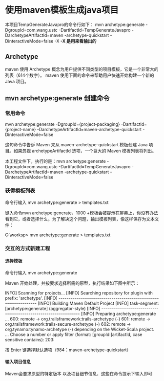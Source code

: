 
# 使用maven模板生成java项目

本项目TempGenerateJavapro的命令行如下：
mvn archetype:generate -DgroupId=com.wang.ustc -DartifactId=TempGenerateJavapro -DarchetypeArtifactId=maven -archetype-quickstart -DinteractiveMode=false -X **-X 是用来看输出的**

## Archetype
maven 使用 Archetype 概念为用户提供不同类型的项目模板，它是一个非常大的列表（614个数字）。 maven 使用下面的命令来帮助用户快速开始构建一个新的 Java 项目。

## mvn archetype:generate 创建命令

### 常用命令

mvn archetype:generate -DgroupId={project-packaging} -DartifactId={project-name} -DarchetypeArtifactId=maven-archetype-quickstart -DinteractiveMode=false

这句命令中告诉 Maven 来从 maven-archetype-quickstart 模板创建 Java 项目。如果忽视 archetypeArtifactId 选项，一个巨大的 Maven 模板列表将列出。

本工程文件下，执行的是：mvn archetype:generate -DgroupId=com.wang.ustc -DartifactId=TempGenerateJavapro -DarchetypeArtifactId=maven -archetype-quickstart -DinteractiveMode=false

### 获得模板列表

命令行输入 mvn archetype:generate > templates.txt

键入命令mvn archetype:generate，1000 +模板会被提示在屏幕上，你没有办法看到它，或者选择什么。为了解决这个问题，输出模板列表，像这样保存为文本文件：

C:\worksp> mvn archetype:generate > templates.txt

### 交互的方式新建工程

#### 选择模板
命令行输入 mvn archetype:generate

Maven 开始处理，并按要求选择所需的原型，执行结果如下图中所示：

INFO] Scanning for projects...
[INFO] Searching repository for plugin with prefix: 'archetype'.
[INFO] -------------------------------------------------------------------
[INFO] Building Maven Default Project
[INFO]    task-segment: [archetype:generate] (aggregator-style)
[INFO] -------------------------------------------------------------------
[INFO] Preparing archetype:generate
...
600: remote -> org.trailsframework:trails-archetype (-)
601: remote -> org.trailsframework:trails-secure-archetype (-)
602: remote -> org.tynamo:tynamo-archetype (-)
depending on the Wicket-Scala project.
...
Choose a number or apply filter
(format: [groupId:]artifactId, case sensitive contains): 203:

按 Enter 键选择默认选项（984：maven-archetype-quickstart）

#### 输入项目信息

Maven会要求原型的特定版本 以及项目细节信息，这些在命令提示下输入即可
